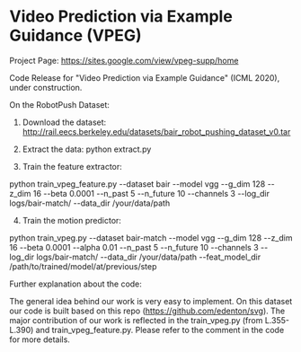 # Video Prediction via Example Guidance (VPEG)

Project Page: https://sites.google.com/view/vpeg-supp/home

Code Release for "Video Prediction via Example Guidance" (ICML 2020), under construction.

On the RobotPush Dataset:

1. Download the dataset: http://rail.eecs.berkeley.edu/datasets/bair_robot_pushing_dataset_v0.tar

2. Extract the data: python extract.py

3. Train the feature extractor: 

python train_vpeg_feature.py --dataset bair --model vgg --g_dim 128 --z_dim 16 --beta 0.0001 --n_past 5 --n_future 10 --channels 3 --log_dir logs/bair-match/ --data_dir /your/data/path

4. Train the motion predictor: 

python train_vpeg.py --dataset bair-match --model vgg --g_dim 128 --z_dim 16 --beta 0.0001 --alpha 0.01 --n_past 5 --n_future 10 --channels 3 --log_dir logs/bair-match/ --data_dir /your/data/path --feat_model_dir /path/to/trained/model/at/previous/step

Further explanation about the code:

The general idea behind our work is very easy to implement. On this dataset our code is built based on this repo (https://github.com/edenton/svg). The major contribution of our work is reflected in the train_vpeg.py (from L.355-L.390) and train_vpeg_feature.py. Please refer to the comment in the code for more details.
